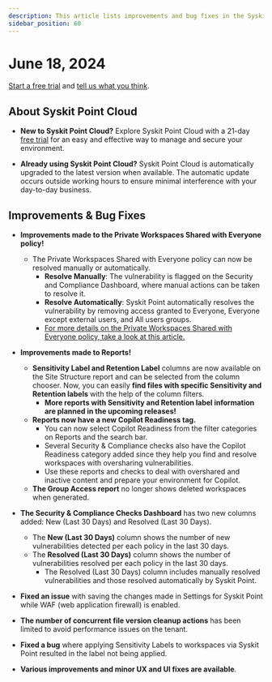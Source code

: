 ```yaml
---
description: This article lists improvements and bug fixes in the Syskit Point Cloud version 2024.3.51.47
sidebar_position: 60
---
```


# June 18, 2024

[Start a free trial](https://www.syskit.com/products/point/free-trial/) and [tell us what you think](https://www.syskit.com/company/contact-us/).


## About Syskit Point Cloud

* **New to Syskit Point Cloud?** Explore Syskit Point Cloud with a 21-day [free trial](https://www.syskit.com/products/point/free-trial/) for an easy and effective way to manage and secure your environment.

* **Already using Syskit Point Cloud?** Syskit Point Cloud is automatically upgraded to the latest version when available. The automatic update occurs outside working hours to ensure minimal interference with your day-to-day business.


## Improvements & Bug Fixes

* **Improvements made to the Private Workspaces Shared with Everyone policy!** 
  * The Private Workspaces Shared with Everyone policy can now be resolved manually or automatically.
    * **Resolve Manually**: The vulnerability is flagged on the Security and Compliance Dashboard, where manual actions can be taken to resolve it. 
    * **Resolve Automatically**: Syskit Point automatically resolves the vulnerability by removing access granted to Everyone, Everyone except external users, and All users groups. 
    * [For more details on the Private Workspaces Shared with Everyone policy, take a look at this article.](../../governance-and-automation/automated-workflows/private-workspaces-shared-with-everyone-admin.md)


* **Improvements made to Reports!**
  * **Sensitivity Label and Retention Label** columns are now available on the Site Structure report and can be selected from the column chooser. 
  Now, you can easily **find files with specific Sensitivity and Retention labels** with the help of the column filters.
    * **More reports with Sensitivity and Retention label information are planned in the upcoming releases!**
  * **Reports now have a new Copilot Readiness tag.**
    * You can now select Copilot Readiness from the filter categories on Reports and the search bar.
    * Several Security & Compliance checks also have the Copilot Readiness category added since they help you find and resolve workspaces with oversharing vulnerabilities.
    * Use these reports and checks to deal with overshared and inactive content and prepare your environment for Copilot.
  * **The Group Access report** no longer shows deleted workspaces when generated.

* **The Security & Compliance Checks Dashboard** has two new columns added: New (Last 30 Days) and Resolved (Last 30 Days).
  * The **New (Last 30 Days)** column shows the number of new vulnerabilities detected per each policy in the last 30 days.
  * The **Resolved (Last 30 Days)** column shows the number of vulnerabilities resolved per each policy in the last 30 days.
    * The Resolved (Last 30 Days) column includes manually resolved vulnerabilities and those resolved automatically by Syskit Point. 

* **Fixed an issue** with saving the changes made in Settings for Syskit Point while WAF (web application firewall) is enabled. 

* **The number of concurrent file version cleanup actions** has been limited to avoid performance issues on the tenant. 

* **Fixed a bug** where applying Sensitivity Labels to workspaces via Syskit Point resulted in the label not being applied.

* **Various improvements and minor UX and UI fixes are available**.